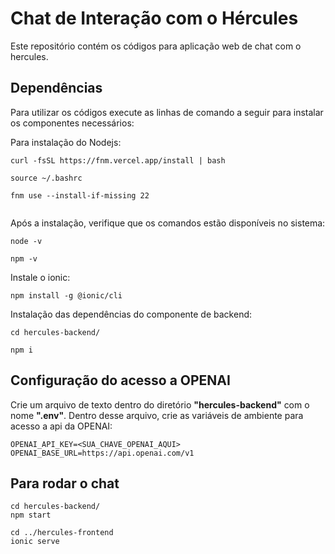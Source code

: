 # Chat de Interação com o Hércules

Este repositório contém os códigos para aplicação web de chat com o hercules.

## Dependências
Para utilizar os códigos execute as linhas de comando a seguir para instalar os componentes necessários:

Para instalação do Nodejs:

```commandline
curl -fsSL https://fnm.vercel.app/install | bash

source ~/.bashrc

fnm use --install-if-missing 22


```
Após a instalação, verifique que os comandos estão disponíveis no sistema:

```commandline
node -v

npm -v
```
Instale o ionic:

```commandline
npm install -g @ionic/cli
```

Instalação das dependências do componente de backend:
```commandline
cd hercules-backend/

npm i
```

## Configuração do acesso a OPENAI

Crie um arquivo de texto dentro do diretório **"hercules-backend"** com o nome **".env"**. Dentro 
desse arquivo, crie as variáveis de ambiente para acesso a api da OPENAI:

```
OPENAI_API_KEY=<SUA_CHAVE_OPENAI_AQUI>
OPENAI_BASE_URL=https://api.openai.com/v1
```

## Para rodar o chat
	
```commandline
cd hercules-backend/
npm start

cd ../hercules-frontend
ionic serve
```

